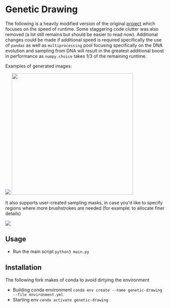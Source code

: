 # Genetic Drawing
The following is a heavily modified version of the original [project](https://github.com/anopara/genetic-drawing) which focuses on the speed
of runtime. Some staggering code clutter was also removed (a lot still remains but should be easier to read now). Additional changes could be made if additional 
speed is required specifically the use of `pandas` as well as `multiprocessing` pool focusing specifically on the DNA evolution and 
sampling from DNA will result in the greatest additional boost in performance as `numpy.choice` takes 1/3 of the remaining runtime.

Examples of generated images:

![](imgs/img1.gif) <img src="imgs/img2.gif" width="380">

It also supports user-created sampling masks, in case you'd like to specify regions where more brushstrokes are needed (for example: to allocate finer details)


<img src="imgs/img3.gif">


## Usage
- Run the main script `python3 main.py`

## Installation
The following fork makes of conda to avoid dirtying the environment

- Building conda environment `conda env create --name genetic-drawing --file environment.yml`
- Starting env `conda activate genetic-drawing`

